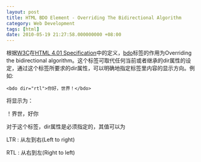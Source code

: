 ```yaml
---
layout: post
title: HTML BDO Element - Overriding The Bidirectional Algorithm
category: Web Development
tags: [html]
date: 2010-05-19 21:27:58.000000000 +08:00
---
```

根据[W3C](http://www.w3.org)在[HTML 4.01 Specification](http://www.w3.org/TR/html401/cover.html)中的定义，[bdo](http://www.w3.org/TR/html401/struct/dirlang.html#edef-BDO)标签的作用为Overriding the bidirectional algorithm。这个标签可取代任何当前或者继承的dir属性的设定，通过这个标签所要求的dir属性，可以明确地指定标签里内容的显示方向。例如:

    <bdo dir="rtl">你好，世界！</bdo>

将显示为：

<bdo dir="rtl">你好，世界！</bdo>

对于这个标签，dir属性是必须指定的，其值可以为

LTR
: 从左到右(Left to right)

RTL
: 从右到左(Right to left)
